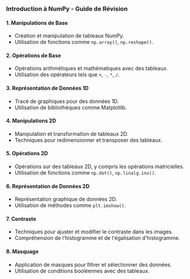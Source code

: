 
### Introduction à NumPy - Guide de Révision

#### 1. **Manipulations de Base**
   - Création et manipulation de tableaux NumPy.
   - Utilisation de fonctions comme `np.array()`, `np.reshape()`.

#### 2. **Opérations de Base**
   - Opérations arithmétiques et mathématiques avec des tableaux.
   - Utilisation des opérateurs tels que `+`, `-`, `*`, `/`.

#### 3. **Représentation de Données 1D**
   - Tracé de graphiques pour des données 1D.
   - Utilisation de bibliothèques comme Matplotlib.

#### 4. **Manipulations 2D**
   - Manipulation et transformation de tableaux 2D.
   - Techniques pour redimensionner et transposer des tableaux.

#### 5. **Opérations 2D**
   - Opérations sur des tableaux 2D, y compris les opérations matricielles.
   - Utilisation de fonctions comme `np.dot()`, `np.linalg.inv()`.

#### 6. **Représentation de Données 2D**
   - Représentation graphique de données 2D.
   - Utilisation de méthodes comme `plt.imshow()`.

#### 7. **Contraste**
   - Techniques pour ajuster et modifier le contraste dans les images.
   - Compréhension de l'histogramme et de l'égalisation d'histogramme.

#### 8. **Masquage**
   - Application de masques pour filtrer et sélectionner des données.
   - Utilisation de conditions booléennes avec des tableaux.

